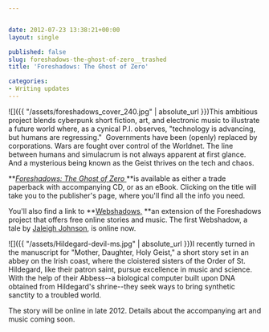 ```yaml
---


date: 2012-07-23 13:38:21+00:00
layout: single

published: false
slug: foreshadows-the-ghost-of-zero__trashed
title: 'Foreshadows: The Ghost of Zero'

categories:
- Writing updates
---
```


![]({{ "/assets/foreshadows_cover_240.jpg" | absolute_url }})This ambitious project blends cyberpunk short fiction, art, and electronic music to illustrate a future world where, as a cynical P.I. observes, "technology is advancing, but humans are regressing."  Governments have been (openly) replaced by corporations. Wars are fought over control of the Worldnet. The line between humans and simulacrum is not always apparent at first glance.  And a mysterious being known as the Geist thrives on the tech and chaos.

**_[Foreshadows: The Ghost of Zero ](http://foreshadows.net/)_**is available as either a trade paperback with accompanying CD, or as an eBook. Clicking on the title will take you to the publisher's page, where you'll find all the info you need.

You'll also find a link to **[Webshadows,](http://foreshadows.net/webshadows/) **an extension of the Foreshadows project that offers free online stories and music. The first Webshadow, a tale by [Jaleigh Johnson](http://www.jaleighjohnson.com/), is online now.

![]({{ "/assets/Hildegard-devil-ms.jpg" | absolute_url }})I recently turned in the manuscript for "Mother, Daughter, Holy Geist," a short story set in an abbey on the Irish coast, where the cloistered sisters of the Order of St. Hildegard, like their patron saint, pursue excellence in music and science. With the help of their Abbess--a biological computer built upon DNA obtained from Hildegard's shrine--they seek ways to bring synthetic sanctity to a troubled world.

The story will be online in late 2012. Details about the accompanying art and music coming soon.
